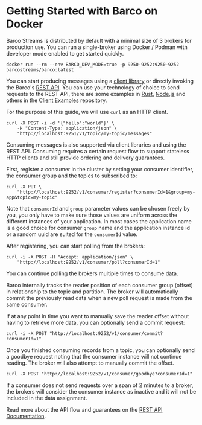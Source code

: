 # Getting Started with Barco on Docker

Barco Streams is distributed by default with a minimal size of 3 brokers for production use. You can run a
single-broker using Docker / Podman with developer mode enabled to get started quickly.

```shell
docker run --rm --env BARCO_DEV_MODE=true -p 9250-9252:9250-9252 barcostreams/barco:latest
```

You can start producing messages using a [client library][go-client] or directly invoking the Barco's
[REST API][rest-api]. You can use your technology of choice to send requests to the REST API, there are some examples
in [Rust][example-rust], [Node.js][example-nodejs] and others in the [Client Examples][client-examples]
repository.

For the purpose of this guide, we will use `curl` as an HTTP client.

```shell
curl -X POST -i -d '{"hello":"world"}' \
    -H "Content-Type: application/json" \
    "http://localhost:9251/v1/topic/my-topic/messages"
```

Consuming messages is also supported via client libraries and using the REST API. Consuming requires a certain
request flow to support stateless HTTP clients and still provide ordering and delivery guarantees.

First, register a consumer in the cluster by setting your consumer identifier, the consumer group and
the topics to subscribed to:

```shell
curl -X PUT \
    "http://localhost:9252/v1/consumer/register?consumerId=1&group=my-app&topic=my-topic"
```

Note that `consumerId` and `group` parameter values can be chosen freely by you, you only have to make sure
those values are uniform across the different instances of your application. In most cases the application name is a
good choice for consumer `group` name and the application instance id or a random uuid are suited for the `consumerId`
value.

After registering, you can start polling from the brokers:

```shell
curl -i -X POST -H "Accept: application/json" \
    "http://localhost:9252/v1/consumer/poll?consumerId=1"
```

You can continue polling the brokers multiple times to consume data.

Barco internally tracks the reader position of each consumer group (offset) in relationship to the topic and partition.
The broker will automatically commit the previously read data when a new poll request is made from the same consumer.

If at any point in time you want to manually save the reader offset without having to retrieve more data, you
can optionally send a commit request:

```shell
curl -i -X POST "http://localhost:9252/v1/consumer/commit?consumerId=1"
```

Once you finished consuming records from a topic, you can optionally send a goodbye request noting that the consumer
instance will not continue reading. The broker will also attempt to manually commit the offset.

```shell
curl -X POST "http://localhost:9252/v1/consumer/goodbye?consumerId=1"
```

If a consumer does not send requests over a span of 2 minutes to a broker, the brokers will consider the consumer
instance as inactive and it will not be included in the data assignment.

Read more about the API flow and guarantees on the [REST API Documentation][rest-api].

[rest-api]: ../../rest_api/
[go-client]: https://github.com/barcostreams/go-client
[example-rust]: https://github.com/barcostreams/client-examples/tree/main/rust
[example-nodejs]: https://github.com/barcostreams/client-examples/tree/main/nodejs
[client-examples]: https://github.com/barcostreams/client-examples
